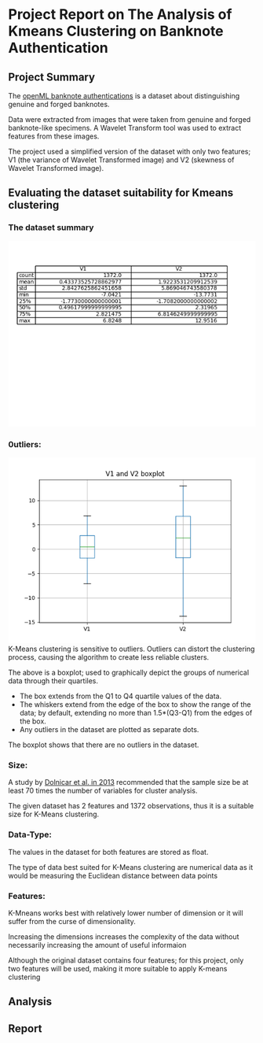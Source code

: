 # Project Report on The Analysis of Kmeans Clustering on Banknote Authentication

## Project Summary
The [openML banknote authentications](https://www.openml.org/search?type=data&sort=runs&id=1462&status=active) is a dataset about distinguishing genuine and forged banknotes.

Data were extracted from images that were taken from genuine and forged banknote-like specimens. A Wavelet Transform tool was used to extract features from these images.

The project used a simplified version of the dataset with only two features; V1 (the variance of Wavelet Transformed image) and V2 (skewness of Wavelet Transformed image).

## Evaluating the dataset suitability for Kmeans clustering
### The dataset summary
![description](images/described_data.png)

### 0utliers:
![boxplot](images/boxplot_image.png)
K-Means clustering is sensitive to outliers. Outliers can distort the clustering process, causing the algorithm to create less reliable clusters.

The above is a boxplot; used to graphically depict the groups of numerical data through their quartiles.
- The box extends from the Q1 to Q4 quartile values of the data.
- The whiskers extend from the edge of the box to show the range of the data; by default, extending no more than 1.5*(Q3-Q1) from the edges of the box.
- Any outliers in the dataset are plotted as separate dots.

The boxplot shows that there are no outliers in the dataset.

### Size:
A study by [Dolnicar et al. in 2013](https://journals.sagepub.com/doi/full/10.1177/0047287513496475) recommended that the sample size be at least 70 times the number of variables for cluster analysis.

The given dataset has 2 features and 1372 observations, thus it is a suitable size for K-Means clustering.

### Data-Type:
The values in the dataset for both features are stored as float.

The type of data best suited for K-Means clustering are numerical data as it would be measuring the Euclidean distance between data points

### Features:
K-Mneans works best with relatively lower number of dimension or it will suffer from the curse of dimensionality.

Increasing the dimensions increases the complexity of the data without necessarily increasing the amount of useful informaion

Although the original dataset contains four features; for this project, only two features will be used, making it more suitable to apply K-means clustering

## Analysis
## Report
